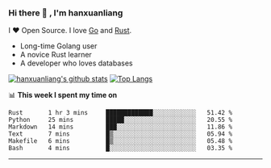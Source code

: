 ### Hi there 👋 , I'm hanxuanliang

<!--
**hanxuanliang/hanxuanliang** is a ✨ _special_ ✨ repository because its `README.md` (this file) appears on your GitHub profile.

Here are some ideas to get you started:

- 🔭 I’m currently working on ...
- 🌱 I’m currently learning ...
- 👯 I’m looking to collaborate on ...
- 🤔 I’m looking for help with ...
- 💬 Ask me about ...
- 📫 How to reach me: ...
- 😄 Pronouns: ...
- ⚡ Fun fact: ...
-->
I ❤ Open Source. I love [Go](https://golang.org) and [Rust](https://www.rust-lang.org/zh-CN/).

* Long-time Golang user
* A novice Rust learner
* A developer who loves databases

[![hanxuanliang's github stats](https://github-readme-stats.vercel.app/api/top-langs/?username=hanxuanliang&hide=html)](https://github.com/anuraghazra/github-readme-stats)
[![Top Langs](https://github-readme-stats.vercel.app/api?username=hanxuanliang&show_icons=true&count_private=true&line_height=40)](https://github.com/anuraghazra/github-readme-stats)

📊 **This week I spent my time on**
<!--START_SECTION:waka-->

```text
Rust       1 hr 3 mins     █████████████░░░░░░░░░░░░   51.42 %
Python     25 mins         █████░░░░░░░░░░░░░░░░░░░░   20.55 %
Markdown   14 mins         ███░░░░░░░░░░░░░░░░░░░░░░   11.86 %
Text       7 mins          █▒░░░░░░░░░░░░░░░░░░░░░░░   05.94 %
Makefile   6 mins          █▒░░░░░░░░░░░░░░░░░░░░░░░   05.48 %
Bash       4 mins          █░░░░░░░░░░░░░░░░░░░░░░░░   03.35 %
```

<!--END_SECTION:waka-->

***
